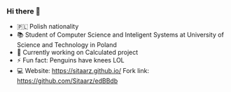 ### Hi there 👋


- 🇵🇱 Polish nationality
- 📚 Student of Computer Science and Inteligent Systems at University of Science and Technology in Poland 
- 🔭 Currently working on Calculated project
- ⚡ Fun fact: Penguins have knees LOL
- 💻 Website: https://sitaarz.github.io/
  Fork link: https://github.com/Sitaarz/edBBdb
